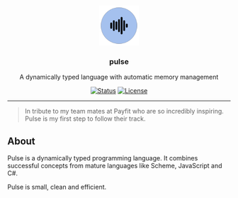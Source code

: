 <p align="center">
  <a href="" rel="noopener">
 <img width="90" src="assets/icons/repo-logo.svg" alt="Pulse language"></a>
</p>

<h3 align="center" style="font-weight:bold">pulse</h3>

<p align="center"> A dynamically typed language with automatic memory management </p>

<div align="center">

  [![Status](https://img.shields.io/badge/status-active-success.svg?style=for-the-badge)]()
  [![License](https://img.shields.io/badge/license-MIT-blue.svg?style=for-the-badge)](/LICENSE)

</div>

---

> In tribute to my team mates at Payfit who are so incredibly inspiring. Pulse is my first step to follow their track.

## About <a name = "about"></a>

Pulse is a dynamically typed programming language. It combines successful concepts from mature languages like Scheme, JavaScript and C#.

Pulse is small, clean and efficient.

